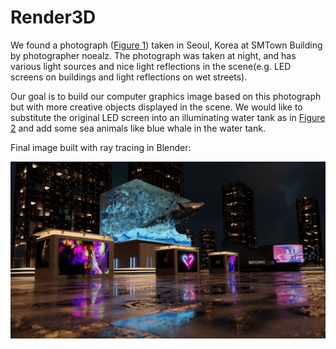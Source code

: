 # Render3D

We found a photograph ([Figure 1](images/reference1.jpg)) taken in Seoul, Korea at SMTown Building by photographer noealz. The photograph was taken at night, and has various light sources and nice light reflections in the scene(e.g. LED screens on buildings and light reflections on wet streets).

Our goal is to build our computer graphics image based on this photograph but with more creative objects displayed in the scene. We would like to substitute the original LED screen into an illuminating water tank as in [Figure 2](images/reference2.jpg) and add some sea animals like blue whale in the water tank.

Final image built with ray tracing in Blender:

![Rendered Image](images/lowres.jpg)